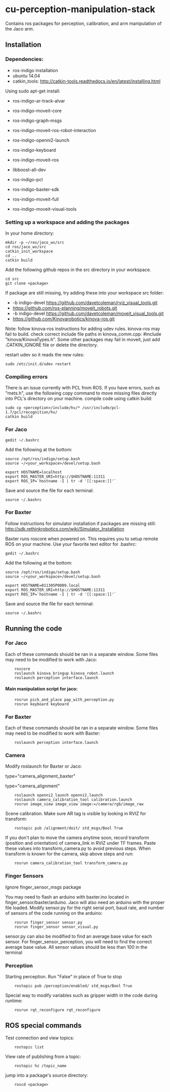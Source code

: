# cu-perception-manipulation-stack
Contains ros packages for perception, calibration, and arm manipulation of the Jaco arm. 

## Installation

### Dependencies:

+ ros-indigo installation
+ ubuntu 14.04
+ catkin_tools: http://catkin-tools.readthedocs.io/en/latest/installing.html

Using sudo apt-get install:
+ ros-indigo-ar-track-alvar
+ ros-indigo-moveit-core
+ ros-indigo-graph-msgs
+ ros-indigo-moveit-ros-robot-interaction
+ ros-indigo-openni2-launch
+ ros-indigo-keyboard
+ ros-indigo-moveit-ros
+ libboost-all-dev
+ ros-indigo-pcl


+ ros-indigo-baxter-sdk
+ ros-indigo-moveit-full
+ ros-indigo-moveit-visual-tools

### Setting up a workspace and adding the packages

In your home directory:
```
mkdir -p ~/ros/jaco_ws/src
cd ros/jaco_ws/src
catkin_init_workspace
cd ..
catkin build
```

Add the following github repos in the src directory in your workspace. 
```
cd src
git clone <package>
```

If package are still missing, try adding these into your workspace src folder:
+ -b indigo-devel https://github.com/davetcoleman/rviz_visual_tools.git
+ https://github.com/ros-planning/moveit_robots.git
+ -b indigo-devel https://github.com/davetcoleman/moveit_visual_tools.git
+ https://github.com/Kinovarobotics/kinova-ros.git


Note: follow kinova-ros instructions for adding udev rules. kinova-ros may fail to build. check correct include file paths in kinova_comm.cpp: #include "kinova/KinovaTypes.h". Some other packages may fail in moveit, just add .CATKIN_IGNORE file or delete the directory.

restart udev so it reads the new rules:

```
sudo /etc/init.d/udev restart
```

### Compiling errors

There is an issue currently with PCL from ROS. If you have errors, such as "mets.h", use the following copy command to move missing files directly into PCL's directory on your machine. compile code using catkin build:
```
sudo cp <perception>/include/hv/* /usr/include/pcl-1.7/pcl/recognition/hv/
catkin build

```

### For Jaco

```
gedit ~/.bashrc
```

Add the following at the bottom:
```
source /opt/ros/indigo/setup.bash 
source ~/<your_workspace>/devel/setup.bash

export HOSTNAME=localhost
export ROS_MASTER_URI=http://$HOSTNAME:11311
export ROS_IP=`hostname -I | tr -d '[[:space:]]'`
```

Save and source the file for each terminal:
```
source ~/.bashrc
```

### For Baxter

Follow instructions for simulator installation if packages are missing still:
http://sdk.rethinkrobotics.com/wiki/Simulator_Installation

Baxter runs roscore when powered on. This requires you to setup remote ROS on your machine.
Use your favorite text editor for .bashrc:
```
gedit ~/.bashrc
```

Add the following at the bottom:
```
source /opt/ros/indigo/setup.bash 
source ~/<your_workspace>/devel/setup.bash

export HOSTNAME=011305P0009.local
export ROS_MASTER_URI=http://$HOSTNAME:11311
export ROS_IP=`hostname -I | tr -d '[[:space:]]'`
```

Save and source the file for each terminal:
```
source ~/.bashrc
```

## Running the code



### For Jaco
Each of these commands should be ran in a separate window. Some files may need to be modified to work with Jaco:
```
    roscore
    roslaunch kinova_bringup kinova_robot.launch
    roslaunch perception interface.launch
```

#### Main manipulation script for jaco:
```
    rosrun pick_and_place pap_with_perception.py
    rosrun keyboard keyboard
```

### For Baxter
Each of these commands should be ran in a separate window. Some files may need to be modified to work with Baxter:
```
    roslaunch perception interface.launch
```

### Camera
Modify roslaunch for Baxter or Jaco:

type="camera_alignment_baxter"

type="camera_alignment"


```
    roslaunch openni2_launch openni2.launch
    roslaunch camera_calibration_tool calibration.launch
    rosrun image_view image_view image:=/camera/rgb/image_raw
```

Scene calibration. Make sure AR tag is visible by looking in RVIZ for transform:
```
    rostopic pub /alignment/doit/ std_msgs/Bool True
```

If you don't plan to move the camera anytime soon, record transform (position and orientation) of camera_link in RVIZ under TF frames. Paste these values into transform_camera.py to avoid previous steps. 
When transform is known for the camera, skip above steps and run:
```
    rosrun camera_calibration_tool transform_camera.py
```

### Finger Sensors

Ignore finger_sensor_msgs package


You may need to flash an arduino with baxter.ino located in finger_sensor/baxter/arduino. Jaco will also need an arduino with the proper file loaded. Modify sensor.py for the right serial port, baud rate, and number of sensors of the code running on the arduino:
```
    rosrun finger_sensor sensor.py
    rosrun finger_sensor sensor_visual.py
```

sensor.py can also be modified to find an average base value for each sensor. For finger_sensor_perception, you will need to find the correct average base value. All sensor values should be less than 100 in the terminal

### Perception

Starting perception. Run "False" in place of True to stop
```
    rostopic pub /perception/enabled/ std_msgs/Bool True
```

Special way to modify variables such as gripper width in the code during runtime:
```
    rosrun rqt_reconfigure rqt_reconfigure
```

## ROS special commands

Test connection and view topics:
```
    rostopic list
```

View rate of publishing from a topic:
```
    rostopic hz /topic_name
```

jump into a package's source directory:
```
    roscd <package>
```

